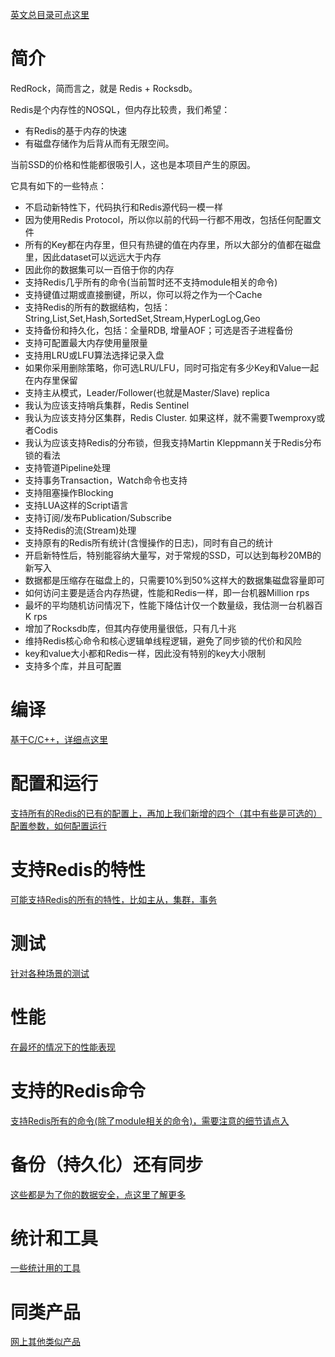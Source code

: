 [英文总目录可点这里](../README.md) 

# 简介

RedRock，简而言之，就是 Redis + Rocksdb。

Redis是个内存性的NOSQL，但内存比较贵，我们希望：
* 有Redis的基于内存的快速
* 有磁盘存储作为后背从而有无限空间。

当前SSD的价格和性能都很吸引人，这也是本项目产生的原因。 

它具有如下的一些特点：
* 不启动新特性下，代码执行和Redis源代码一模一样
* 因为使用Redis Protocol，所以你以前的代码一行都不用改，包括任何配置文件
* 所有的Key都在内存里，但只有热键的值在内存里，所以大部分的值都在磁盘里，因此dataset可以远远大于内存
* 因此你的数据集可以一百倍于你的内存
* 支持Redis几乎所有的命令(当前暂时还不支持module相关的命令)
* 支持键值过期或直接删键，所以，你可以将之作为一个Cache
* 支持Redis的所有的数据结构，包括：String,List,Set,Hash,SortedSet,Stream,HyperLogLog,Geo
* 支持备份和持久化，包括：全量RDB, 增量AOF；可选是否子进程备份
* 支持可配置最大内存使用量限量
* 支持用LRU或LFU算法选择记录入盘
* 如果你采用删除策略，你可选LRU/LFU，同时可指定有多少Key和Value一起在内存里保留
* 支持主从模式，Leader/Follower(也就是Master/Slave) replica
* 我认为应该支持哨兵集群，Redis Sentinel
* 我认为应该支持分区集群，Redis Cluster. 如果这样，就不需要Twemproxy或者Codis
* 我认为应该支持Redis的分布锁，但我支持Martin Kleppmann关于Redis分布锁的看法 
* 支持管道Pipeline处理
* 支持事务Transaction，Watch命令也支持
* 支持阻塞操作Blocking
* 支持LUA这样的Script语言
* 支持订阅/发布Publication/Subscribe
* 支持Redis的流(Stream)处理
* 支持原有的Redis所有统计(含慢操作的日志)，同时有自己的统计
* 开启新特性后，特别能容纳大量写，对于常规的SSD，可以达到每秒20MB的新写入
* 数据都是压缩存在磁盘上的，只需要10%到50%这样大的数据集磁盘容量即可
* 如何访问主要是适合内存热键，性能和Redis一样，即一台机器Million rps
* 最坏的平均随机访问情况下，性能下降估计仅一个数量级，我估测一台机器百K rps
* 增加了Rocksdb库，但其内存使用量很低，只有几十兆
* 维持Redis核心命令和核心逻辑单线程逻辑，避免了同步锁的代价和风险
* key和value大小都和Redis一样，因此没有特别的key大小限制
* 支持多个库，并且可配置

# 编译

[基于C/C++，详细点这里](compile_cn.md)

# 配置和运行

[支持所有的Redis的已有的配置上，再加上我们新增的四个（其中有些是可选的）配置参数，如何配置运行](howrun_cn.md)

# 支持Redis的特性

[可能支持Redis的所有的特性，比如主从，集群，事务](feature_cn.md)

# 测试

[针对各种场景的测试](test_cn.md)

# 性能

[在最坏的情况下的性能表现](performance_cn.md)

# 支持的Redis命令

[支持Redis所有的命令(除了module相关的命令)，需要注意的细节请点入](commands_cn.md)

# 备份（持久化）还有同步

[这些都是为了你的数据安全，点这里了解更多](persistence_cn.md)

# 统计和工具

[一些统计用的工具](stat_cn.md)

# 同类产品

[网上其他类似产品](peers_cn.md)